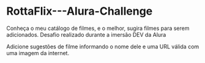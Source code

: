 # RottaFlix---Alura-Challenge
Conheça o meu catálogo de filmes, e o melhor, sugira filmes para serem adicionados. Desafio realizado durante a imersão DEV da Alura

Adicione sugestões de filme informando o nome dele e uma URL válida com uma imagem da internet.

